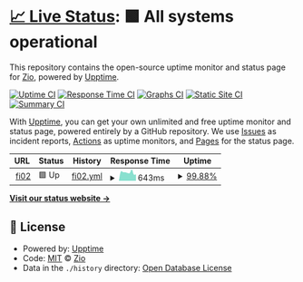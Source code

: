 # [📈 Live Status](https://uptime.zio.sh): <!--live status--> **🟩 All systems operational**

This repository contains the open-source uptime monitor and status page for [Zio](https://uptime.zio.sh), powered by [Upptime](https://github.com/upptime/upptime).

[![Uptime CI](https://github.com/ziodotsh/upptime/workflows/Uptime%20CI/badge.svg)](https://github.com/ziodotsh/upptime/actions?query=workflow%3A%22Uptime+CI%22)
[![Response Time CI](https://github.com/ziodotsh/upptime/workflows/Response%20Time%20CI/badge.svg)](https://github.com/ziodotsh/upptime/actions?query=workflow%3A%22Response+Time+CI%22)
[![Graphs CI](https://github.com/ziodotsh/upptime/workflows/Graphs%20CI/badge.svg)](https://github.com/ziodotsh/upptime/actions?query=workflow%3A%22Graphs+CI%22)
[![Static Site CI](https://github.com/ziodotsh/upptime/workflows/Static%20Site%20CI/badge.svg)](https://github.com/ziodotsh/upptime/actions?query=workflow%3A%22Static+Site+CI%22)
[![Summary CI](https://github.com/ziodotsh/upptime/workflows/Summary%20CI/badge.svg)](https://github.com/ziodotsh/upptime/actions?query=workflow%3A%22Summary+CI%22)

With [Upptime](https://upptime.js.org), you can get your own unlimited and free uptime monitor and status page, powered entirely by a GitHub repository. We use [Issues](https://github.com/ziodotsh/upptime/issues) as incident reports, [Actions](https://github.com/ziodotsh/upptime/actions) as uptime monitors, and [Pages](https://uptime.zio.sh) for the status page.

<!--start: status pages-->
<!-- This summary is generated by Upptime (https://github.com/upptime/upptime) -->
<!-- Do not edit this manually, your changes will be overwritten -->
<!-- prettier-ignore -->
| URL | Status | History | Response Time | Uptime |
| --- | ------ | ------- | ------------- | ------ |
| <img alt="" src="https://em-content.zobj.net/thumbs/160/twitter/351/flag-finland_1f1eb-1f1ee.png" height="13"> [fi02](https://fi02.zio.sh) | 🟩 Up | [fi02.yml](https://github.com/ziodotsh/upptime/commits/HEAD/history/fi02.yml) | <details><summary><img alt="Response time graph" src="./graphs/fi02/response-time-week.png" height="20"> 643ms</summary><br><a href="https://uptime.zio.sh/history/fi02"><img alt="Response time 711" src="https://img.shields.io/endpoint?url=https%3A%2F%2Fraw.githubusercontent.com%2Fziodotsh%2Fupptime%2FHEAD%2Fapi%2Ffi02%2Fresponse-time.json"></a><br><a href="https://uptime.zio.sh/history/fi02"><img alt="24-hour response time 500" src="https://img.shields.io/endpoint?url=https%3A%2F%2Fraw.githubusercontent.com%2Fziodotsh%2Fupptime%2FHEAD%2Fapi%2Ffi02%2Fresponse-time-day.json"></a><br><a href="https://uptime.zio.sh/history/fi02"><img alt="7-day response time 643" src="https://img.shields.io/endpoint?url=https%3A%2F%2Fraw.githubusercontent.com%2Fziodotsh%2Fupptime%2FHEAD%2Fapi%2Ffi02%2Fresponse-time-week.json"></a><br><a href="https://uptime.zio.sh/history/fi02"><img alt="30-day response time 672" src="https://img.shields.io/endpoint?url=https%3A%2F%2Fraw.githubusercontent.com%2Fziodotsh%2Fupptime%2FHEAD%2Fapi%2Ffi02%2Fresponse-time-month.json"></a><br><a href="https://uptime.zio.sh/history/fi02"><img alt="1-year response time 694" src="https://img.shields.io/endpoint?url=https%3A%2F%2Fraw.githubusercontent.com%2Fziodotsh%2Fupptime%2FHEAD%2Fapi%2Ffi02%2Fresponse-time-year.json"></a></details> | <details><summary><a href="https://uptime.zio.sh/history/fi02">99.88%</a></summary><a href="https://uptime.zio.sh/history/fi02"><img alt="All-time uptime 99.99%" src="https://img.shields.io/endpoint?url=https%3A%2F%2Fraw.githubusercontent.com%2Fziodotsh%2Fupptime%2FHEAD%2Fapi%2Ffi02%2Fuptime.json"></a><br><a href="https://uptime.zio.sh/history/fi02"><img alt="24-hour uptime 100.00%" src="https://img.shields.io/endpoint?url=https%3A%2F%2Fraw.githubusercontent.com%2Fziodotsh%2Fupptime%2FHEAD%2Fapi%2Ffi02%2Fuptime-day.json"></a><br><a href="https://uptime.zio.sh/history/fi02"><img alt="7-day uptime 99.88%" src="https://img.shields.io/endpoint?url=https%3A%2F%2Fraw.githubusercontent.com%2Fziodotsh%2Fupptime%2FHEAD%2Fapi%2Ffi02%2Fuptime-week.json"></a><br><a href="https://uptime.zio.sh/history/fi02"><img alt="30-day uptime 99.97%" src="https://img.shields.io/endpoint?url=https%3A%2F%2Fraw.githubusercontent.com%2Fziodotsh%2Fupptime%2FHEAD%2Fapi%2Ffi02%2Fuptime-month.json"></a><br><a href="https://uptime.zio.sh/history/fi02"><img alt="1-year uptime 100.00%" src="https://img.shields.io/endpoint?url=https%3A%2F%2Fraw.githubusercontent.com%2Fziodotsh%2Fupptime%2FHEAD%2Fapi%2Ffi02%2Fuptime-year.json"></a></details>

<!--end: status pages-->

[**Visit our status website →**](https://uptime.zio.sh)

## 📄 License

- Powered by: [Upptime](https://github.com/upptime/upptime)
- Code: [MIT](./LICENSE) © [Zio](https://uptime.zio.sh)
- Data in the `./history` directory: [Open Database License](https://opendatacommons.org/licenses/odbl/1-0/)

